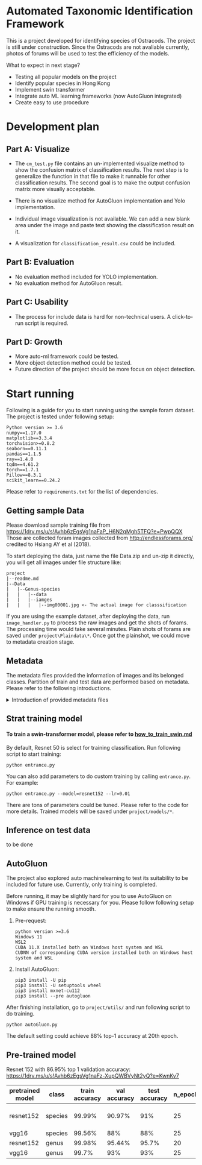 # Automated Taxonomic Identification Framework 
This is a project developed for identifying species of Ostracods. The project is still under construction. Since the Ostracods are not avaliable currently, photos 
of forums will be used to test the efficiency of the models.

What to expect in next stage?
* Testing all popular models on the project
* Identify popular species in Hong Kong
* Implement swin transformer
* Integrate auto ML learning frameworks (now AutoGluon integrated)
* Create easy to use procedure

# Development plan

## Part A: Visualize

* The ```cm_test.py``` file contains an un-implemented visualize method to show the confusion 
matrix of classification results. The next step is to generalize the function in that file
to make it runnable for other classification results. The second goal is to make the output 
confusion matrix more visually acceptable.

* There is no visualize method for AutoGluon implementation and Yolo implementation.

* Individual image visualization is not available. We can add a new blank area under the image
and paste text showing the classification result on it.

* A visualization for ```classification_result.csv``` could be included.

## Part B: Evaluation

* No evaluation method included for YOLO implementation.
* No evaluation method for AutoGluon result.

## Part C: Usability
* The process for include data is hard for non-technical users. A click-to-run script
is required.

## Part D: Growth
* More auto-ml framework could be tested.
* More object detection method could be tested.
* Future direction of the project should be more focus on object detection.

# Start running
Following is a guide for you to start running using the sample foram dataset.
The project is tested under following setup:
```
Python version >= 3.6
numpy==1.17.0
matplotlib==3.3.4
torchvision>=0.8.2
seaborn==0.11.1
pandas==1.1.5
ray==1.4.0
tqdm==4.61.2
torch==1.7.1
Pillow==8.3.1
scikit_learn==0.24.2
```
Please refer to ```requirements.txt``` for the list of dependencies.

## Getting sample Data
Please download sample training file from https://1drv.ms/u/s!Avhb6zEgsVg1naFaP_H6N2qMgh5TFQ?e=PwpQQX
Those are collected foram images collected from http://endlessforams.org/ credited to Hsiang AY et al (2018).

To start deploying the data, just name the file Data.zip and un-zip it directly, you will get all images under file structure like: 
```
project
|--readme.md
|--Data
|   |--Genus-species
|   |   |--data
|   |   |--iamges
|   |   |   |--img00001.jpg <- The actual image for classsification
```
If you are using the example dataset, after deploying the data, run ```image_handler.py``` to process the raw images and get the shots of forams. The processing time would take several minutes. Plain shots of forams are saved under ```project\Plaindata\*```.
Once got the plainshot, we could move to metadata creation stage.

## Metadata
The metadata files provided the information of images and its belonged classes. Partition of train and test data are performed based on 
metadata. Please refer to the following introductions.
<details>
    <summary>Introduction of provided metadata files</summary>
        <ul>
            <li><code>input.csv</code>: a file containing image names and species classes of forums from original data. It is the output from main.py.</li>
            <li><code>output.csv</code>: a file containing all information in the input.csv plus image sizes of data. It is the output from metadata_helper.py.</li>
            <li><code>species.csv</code>: a file containing image names and numbered species classes. It us the output from metadata_helper.py.<\li>
            <li><code>species_guide.csv</code>: a file mapping numbers to species. It is the output from metadata_helper.py. <\li>
            <li><code>genus.csv</code>: a file containing image names and numbered genus classes. It is the output from metadata_helper.py. <\li>
            <li><code>genus_guide.csv</code>: a file mapping numbers to genus. It is the output from metadata_helper.py. <\li>
            <li><code>genus_train.csv</code>: a file showing the train-test split results. It is the output from train_test_split.csv. <\li>
        </ul>
</details>

## Strat training model

#### To train a swin-transformer model, please refer to [how_to_train_swin.md](https://github.com/H-Jamieu/SummerProject/blob/master/how_to_train_swin.md)

By default, Resnet 50 is select for training classification. Run following script to start training:

```
python entrance.py
```
You can also add parameters to do custom training by calling ```entrance.py```. For example:
```
python entrance.py --model=resnet152 --lr=0.01
```
There are tons of parameters could be tuned. Please refer to the code for more details.
Trained models will be saved under ```project/models/*```.

## Inference on test data

to be done

## AutoGluon

The project also explored auto machinelearning to test its suitability to be included 
for future use. Currently, only training is completed. 

Before running, it may be slightly hard for you to use AutoGluon on Windows if GPU training
is necessary for you. Please follow following setup to make ensure the running smooth.

1. Pre-request:
    ```
    python version >=3.6
   Windows 11
   WSL2
   CUDA 11.X installed both on Windows host system and WSL
   CUDNN of corresponding CUDA version installed both on Windows host system and WSL
    ```
2. Install AutoGluon:
    ```
    pip3 install -U pip
    pip3 install -U setuptools wheel
    pip3 install mxnet-cu112
    pip3 install --pre autogluon
    ```

After finishing installation, go to ```project/utils/``` and run following script to do training.
```
python autoGluon.py
```
The default setting could achieve 88% top-1 accuracy at 20th epoch.

## Pre-trained model
Resnet 152 with 86.95% top 1 validation accuracy: https://1drv.ms/u/s!Avhb6zEgsVg1naFz-XupQWBVyNt2yQ?e=KwnKv7

|pretrained model|class|train accuracy|val accuracy|test accuracy|n_epochs|criterion|optimizer|learning rate|momentum|scheduler|step size|gamma|link|
|---|---|---|---|---|---|---|---|---|---|---|---|---|---|
|resnet152|species|99.99%|90.97%|91%|25|CrossEntropyLoss|SGD|0.001|0.9|StepLR|5|0.1|https://connecthkuhk-my.sharepoint.com/:u:/g/personal/yihuac_connect_hku_hk/ETzF8jD3d6RDo_Cot215fuoBfT1JVAD3ZoUwchDhobvLTw?e=4R0tRa|
|vgg16|species|99.56%|88%|88%|25|CrossEntropyLoss|SGD|0.001|0.9|StepLR|5|0.1|https://drive.google.com/file/d/1fntYLBz5-c94LbWyZ-Dv4hTSLA20EUdP/view?usp=sharing|
|resnet152|genus|99.98%|95.44%|95.7%|20|CrossEntropyLoss|SGD|0.001|0.9|StepLR|5|0.5|https://drive.google.com/file/d/1dFaZgYShIg8q9f4izycdp3bFM-un8H_n/view?usp=sharing|
|vgg16|genus|99.7%|93%|93%|25|CrossEntropyLoss|SGD|0.001|0.9|StepLR|5|0.1|https://drive.google.com/file/d/1SIyBLgVx6VGCuhUhGOqcRJ0-nOmB7tYb/view?usp=sharing|
